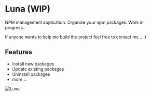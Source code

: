 # Luna (WIP)

NPM management application. Organize your npm packages.
Work in progress..

If anyone wants to help me build the project feel free to contact me .. :)

## Features

- Install new packages
- Update existing packages
- Uninstall packages
- more ...

![Luna](http://104.236.58.95/media/luna.png)
